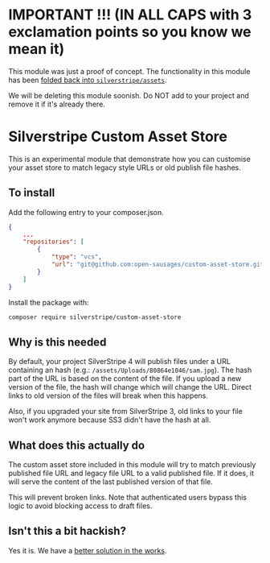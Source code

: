 # IMPORTANT !!! (IN ALL CAPS with 3 exclamation points so you know we mean it)

This module was just a proof of concept. The functionality in this module has been [folded back into `silverstripe/assets`](https://github.com/silverstripe/silverstripe-assets/pull/218).

We will be deleting this module soonish. Do NOT add to your project and remove it if it's already there.

# Silverstripe Custom Asset Store

This is an experimental module that demonstrate how you can customise your asset store to match legacy style URLs or old publish file hashes.

## To install

Add the following entry to your composer.json.
```json
{
    ...
    "repositories": [
        {
            "type": "vcs",
            "url": "git@github.com:open-sausages/custom-asset-store.git"
        }
    ]
}
```

Install the package with:
```bash
composer require silverstripe/custom-asset-store
```

## Why is this needed

By default, your project SilverStripe 4 will publish files under a URL containing an hash (e.g.: `/assets/Uploads/80864e1046/sam.jpg`). The hash part of the URL is based on the content of the file. If you upload a new version of the file, the hash will change which will change the URL. Direct links to old version of the files will break when this happens.

Also, if you upgraded your site from SilverStripe 3, old links to your file won't work anymore because SS3 didn't have the hash at all.

## What does this actually do

The custom asset store included in this module will try to match previously published file URL and legacy file URL to a valid published file. If it does, it will serve the content of the last published version of that file.

This will prevent broken links. Note that authenticated users bypass this logic to avoid blocking access to draft files. 

## Isn't this a bit hackish?

Yes it is. We have a [better solution in the works](https://github.com/silverstripe/silverstripe-versioned/issues/177).
